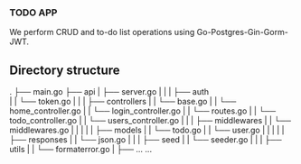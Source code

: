 
### TODO APP

We perform CRUD and to-do list operations using Go-Postgres-Gin-Gorm-JWT.




## Directory structure

.
 ├── main.go
 ├── api
 |    ├── server.go
 |    |
 |    ├── auth    
 |    |    └── token.go
 |    |
 |    ├── controllers
 |    |     └── base.go
 |    |     └── home_controller.go
 |    |     └── login_controller.go
 |    |     └── routes.go
 |    |     └── todo_controller.go
 |    |     └── users_controller.go
 |    |
 |    ├── middlewares
 |    |     └── middlewares.go
 |    |
 |    |
 |    ├── models
 |    |     └── todo.go
 |    |     └── user.go
 |    |
 |    |
 |    ├── responses 
 |    |     └── json.go
 |    |
 |    ├── seed
 |    |     └── seeder.go
 |    |
 |    ├── utils
 |    |     └── formaterror.go
 |    ├── ...
...
